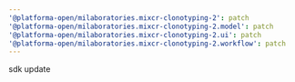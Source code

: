 ```yaml
---
'@platforma-open/milaboratories.mixcr-clonotyping-2': patch
'@platforma-open/milaboratories.mixcr-clonotyping-2.model': patch
'@platforma-open/milaboratories.mixcr-clonotyping-2.ui': patch
'@platforma-open/milaboratories.mixcr-clonotyping-2.workflow': patch
---
```


sdk update
